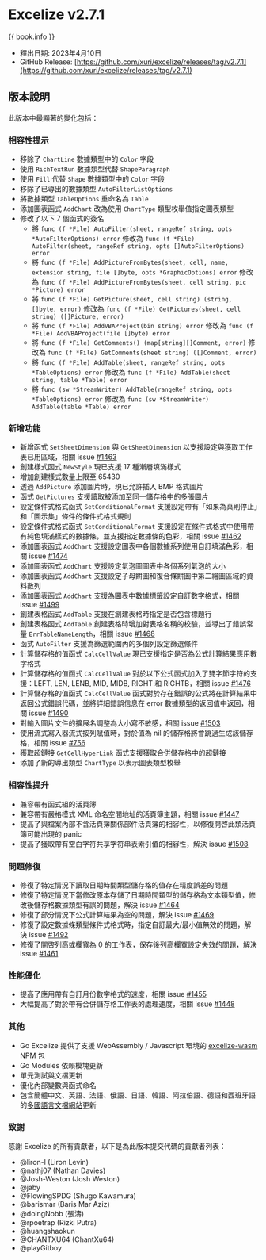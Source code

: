 # Excelize v2.7.1

{{ book.info }}

* 釋出日期: 2023年4月10日
* GitHub Release: [https://github.com/xuri/excelize/releases/tag/v2.7.1](https://github.com/xuri/excelize/releases/tag/v2.7.1)

## 版本說明

此版本中最顯著的變化包括：

### 相容性提示

* 移除了 `ChartLine` 數據類型中的 `Color` 字段
* 使用 `RichTextRun` 數據類型代替 `ShapeParagraph`
* 使用 `Fill` 代替 `Shape` 數據類型中的 `Color` 字段
* 移除了已導出的數據類型 `AutoFilterListOptions`
* 將數據類型 `TableOptions` 重命名為 `Table`
* 添加圖表函式 `AddChart` 改為使用 `ChartType` 類型枚舉值指定圖表類型
* 修改了以下 7 個函式的簽名
  * 將 `func (f *File) AutoFilter(sheet, rangeRef string, opts *AutoFilterOptions) error` 修改為 `func (f *File) AutoFilter(sheet, rangeRef string, opts []AutoFilterOptions) error`
  * 將 `func (f *File) AddPictureFromBytes(sheet, cell, name, extension string, file []byte, opts *GraphicOptions) error` 修改為 `func (f *File) AddPictureFromBytes(sheet, cell string, pic *Picture) error`
  * 將 `func (f *File) GetPicture(sheet, cell string) (string, []byte, error)` 修改為 `func (f *File) GetPictures(sheet, cell string) ([]Picture, error)`
  * 將 `func (f *File) AddVBAProject(bin string) error` 修改為 `func (f *File) AddVBAProject(file []byte) error`
  * 將 `func (f *File) GetComments() (map[string][]Comment, error)` 修改為 `func (f *File) GetComments(sheet string) ([]Comment, error)`
  * 將 `func (f *File) AddTable(sheet, rangeRef string, opts *TableOptions) error` 修改為 `func (f *File) AddTable(sheet string, table *Table) error`
  * 將 `func (sw *StreamWriter) AddTable(rangeRef string, opts *TableOptions) error` 修改為 `func (sw *StreamWriter) AddTable(table *Table) error`

### 新增功能

* 新增函式 `SetSheetDimension` 與 `GetSheetDimension` 以支援設定與獲取工作表已用區域，相關 issue [#1463](https://github.com/xuri/excelize/issues/1463)
* 創建樣式函式 `NewStyle` 現已支援 17 種漸層填滿樣式
* 增加創建樣式數量上限至 65430
* 透過 `AddPicture` 添加圖片時，現已允許插入 BMP 格式圖片
* 函式 `GetPictures` 支援讀取被添加至同一儲存格中的多張圖片
* 設定條件式格式函式 `SetConditionalFormat` 支援設定帶有「如果為真則停止」和「圖示集」條件的條件式格式規則
* 設定條件式格式函式 `SetConditionalFormat` 支援設定在條件式格式中使用帶有純色填滿樣式的數據條，並支援指定數據條的色彩，相關 issue [#1462](https://github.com/xuri/excelize/issues/1462)
* 添加圖表函式 `AddChart` 支援設定圖表中各個數據系列使用自訂填滿色彩，相關 issue [#1474](https://github.com/xuri/excelize/issues/1474)
* 添加圖表函式 `AddChart` 支援設定氣泡圖圖表中各個系列氣泡的大小
* 添加圖表函式 `AddChart` 支援設定子母餅圖和復合條餅圖中第二繪圖區域的資料數列
* 添加圖表函式 `AddChart` 支援為圖表中數據標籤設定自訂數字格式，相關 issue [#1499](https://github.com/xuri/excelize/issues/1499)
* 創建表格函式 `AddTable` 支援在創建表格時指定是否包含標題行
* 創建表格函式 `AddTable` 創建表格時增加對表格名稱的校驗，並導出了錯誤常量 `ErrTableNameLength`，相關 issue [#1468](https://github.com/xuri/excelize/issues/1468)
* 函式 `AutoFilter` 支援為篩選範圍內的多個列設定篩選條件
* 計算儲存格的值函式 `CalcCellValue` 現已支援指定是否為公式計算結果應用數字格式
* 計算儲存格的值函式 `CalcCellValue` 對於以下公式函式加入了雙字節字符的支援：LEFT, LEN, LENB, MID, MIDB, RIGHT 和 RIGHTB，相關 issue [#1476](https://github.com/xuri/excelize/issues/1476)
* 計算儲存格的值函式 `CalcCellValue` 函式對於存在錯誤的公式將在計算結果中返回公式錯誤代碼，並將詳細錯誤信息在 error 數據類型的返回值中返回，相關 issue [#1490](https://github.com/xuri/excelize/issues/1490)
* 對輸入圖片文件的擴展名調整為大小寫不敏感，相關 issue [#1503](https://github.com/xuri/excelize/issues/1503)
* 使用流式寫入器流式按列賦值時，對於值為 nil 的儲存格將會跳過生成該儲存格，相關 issue [#756](https://github.com/xuri/excelize/issues/756)
* 獲取超鏈接 `GetCellHyperLink` 函式支援獲取合併儲存格中的超鏈接
* 添加了新的導出類型 `ChartType` 以表示圖表類型枚舉

### 相容性提升

* 兼容帶有函式組的活頁簿
* 兼容帶有嚴格模式 XML 命名空間地址的活頁簿主題，相關 issue [#1447](https://github.com/xuri/excelize/issues/1447)
* 提高了與檔案內部不含活頁簿關係部件活頁簿的相容性，以修復開啓此類活頁簿可能出現的 panic
* 提高了獲取帶有空白字符共享字符串表索引值的相容性，解決 issue [#1508](https://github.com/xuri/excelize/issues/1508)

### 問題修復

* 修復了特定情況下讀取日期時間類型儲存格的值存在精度誤差的問題
* 修復了特定情況下當修改原本存儲了日期時間類型的儲存格為文本類型值，修改後儲存格數據類型有誤的問題，解決 issue [#1464](https://github.com/xuri/excelize/issues/1464)
* 修復了部分情況下公式計算結果為空的問題，解決 issue [#1469](https://github.com/xuri/excelize/issues/1469)
* 修復了設定數據條類型條件式格式時，指定自訂最大/最小值無效的問題，解決 issue [#1492](https://github.com/xuri/excelize/issues/1492)
* 修復了開啓列高或欄寬為 0 的工作表，保存後列高欄寬設定失效的問題，解決 issue [#1461](https://github.com/xuri/excelize/issues/1461)

### 性能優化

* 提高了應用帶有自訂月份數字格式的速度，相關 issue [#1455](https://github.com/xuri/excelize/issues/1455)
* 大幅提高了對於帶有合併儲存格工作表的處理速度，相關 issue [#1448](https://github.com/xuri/excelize/issues/1448)

### 其他

* Go Excelize 提供了支援 WebAssembly / Javascript 環境的 [excelize-wasm](https://github.com/xuri/excelize-wasm) NPM 包
* Go Modules 依賴模塊更新
* 單元測試與文檔更新
* 優化內部變數與函式命名
* 包含簡體中文、英語、法語、俄語、日語、韓語、阿拉伯語、德語和西班牙語的[多國語言文檔網站](https://xuri.me/excelize)更新

### 致謝

感謝 Excelize 的所有貢獻者，以下是為此版本提交代碼的貢獻者列表：

* @liron-l (Liron Levin)
* @nathj07 (Nathan Davies)
* @Josh-Weston (Josh Weston)
* @jaby
* @FlowingSPDG (Shugo Kawamura)
* @barismar (Baris Mar Aziz)
* @doingNobb (張濤)
* @rpoetrap (Rizki Putra)
* @huangshaokun
* @CHANTXU64 (ChantXu64)
* @playGitboy
